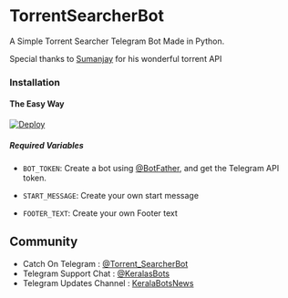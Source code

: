 # TorrentSearcherBot
A Simple Torrent Searcher Telegram Bot Made in Python.

Special thanks to [Sumanjay](https://github.com/cyberboysumanjay) for his wonderful torrent API


### Installation

#### The Easy Way

[![Deploy](https://www.herokucdn.com/deploy/button.svg)](https://heroku.com/deploy?template=https://github.com/Anandpskerala/TorrentSearcherBot/tree/initial)

##### Required Variables

* `BOT_TOKEN`: Create a bot using [@BotFather](https://telegram.dog/BotFather), and get the Telegram API token.

* `START_MESSAGE`: Create your own start message
* `FOOTER_TEXT`: Create your own Footer text


## Community

- Catch On Telegram : [@Torrent_SearcherBot](https://telegram.dog/Torrent_SearcherBot)
- Telegram Support Chat : [@KeralasBots](https://telegram.dog/KeralasBots)
- Telegram Updates Channel : [KeralaBotsNews](https://telegram.dog/KeralaBotsNews)

